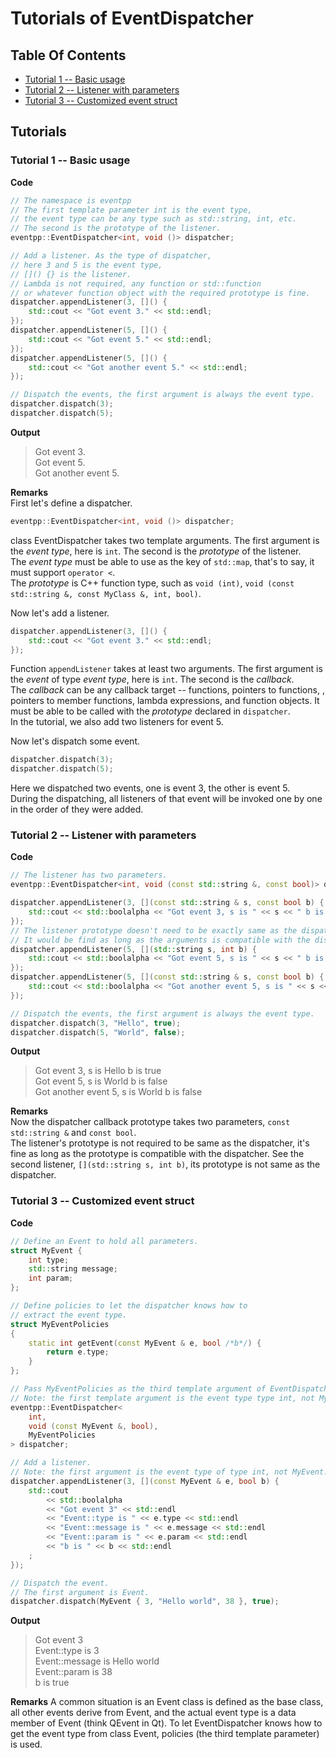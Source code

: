 # Tutorials of EventDispatcher

## Table Of Contents

- [Tutorial 1 -- Basic usage](#tutorial1)
- [Tutorial 2 -- Listener with parameters](#tutorial2)
- [Tutorial 3 -- Customized event struct](#tutorial3)

<a name="tutorials"></a>
## Tutorials

<a name="tutorial1"></a>
### Tutorial 1 -- Basic usage

**Code**  
```c++
// The namespace is eventpp
// The first template parameter int is the event type,
// the event type can be any type such as std::string, int, etc.
// The second is the prototype of the listener.
eventpp::EventDispatcher<int, void ()> dispatcher;

// Add a listener. As the type of dispatcher,
// here 3 and 5 is the event type,
// []() {} is the listener.
// Lambda is not required, any function or std::function
// or whatever function object with the required prototype is fine.
dispatcher.appendListener(3, []() {
	std::cout << "Got event 3." << std::endl;
});
dispatcher.appendListener(5, []() {
	std::cout << "Got event 5." << std::endl;
});
dispatcher.appendListener(5, []() {
	std::cout << "Got another event 5." << std::endl;
});

// Dispatch the events, the first argument is always the event type.
dispatcher.dispatch(3);
dispatcher.dispatch(5);
```

**Output**  
> Got event 3.  
> Got event 5.  
> Got another event 5.  

**Remarks**  
First let's define a dispatcher.
```c++
eventpp::EventDispatcher<int, void ()> dispatcher;
```
class EventDispatcher takes two template arguments. The first argument is the *event type*, here is `int`. The second is the *prototype* of the listener.  
The *event type* must be able to use as the key of `std::map`, that's to say, it must support `operator <`.  
The *prototype* is C++ function type, such as `void (int)`, `void (const std::string &, const MyClass &, int, bool)`.  

Now let's add a listener.  
```c++
dispatcher.appendListener(3, []() {
	std::cout << "Got event 3." << std::endl;
});
```
Function `appendListener` takes at least two arguments. The first argument is the *event* of type *event type*, here is `int`. The second is the *callback*.  
The *callback* can be any callback target -- functions, pointers to functions, , pointers to member functions, lambda expressions, and function objects. It must be able to be called with the *prototype* declared in `dispatcher`.  
In the tutorial, we also add two listeners for event 5.  

Now let's dispatch some event.
```c++
dispatcher.dispatch(3);
dispatcher.dispatch(5);
```
Here we dispatched two events, one is event 3, the other is event 5.  
During the dispatching, all listeners of that event will be invoked one by one in the order of they were added.

<a name="tutorial2"></a>
### Tutorial 2 -- Listener with parameters

**Code**  
```c++
// The listener has two parameters.
eventpp::EventDispatcher<int, void (const std::string &, const bool)> dispatcher;

dispatcher.appendListener(3, [](const std::string & s, const bool b) {
	std::cout << std::boolalpha << "Got event 3, s is " << s << " b is " << b << std::endl;
});
// The listener prototype doesn't need to be exactly same as the dispatcher.
// It would be find as long as the arguments is compatible with the dispatcher.
dispatcher.appendListener(5, [](std::string s, int b) {
	std::cout << std::boolalpha << "Got event 5, s is " << s << " b is " << b << std::endl;
});
dispatcher.appendListener(5, [](const std::string & s, const bool b) {
	std::cout << std::boolalpha << "Got another event 5, s is " << s << " b is " << b << std::endl;
});

// Dispatch the events, the first argument is always the event type.
dispatcher.dispatch(3, "Hello", true);
dispatcher.dispatch(5, "World", false);
```

**Output**  
> Got event 3, s is Hello b is true  
> Got event 5, s is World b is false  
> Got another event 5, s is World b is false  

**Remarks**  
Now the dispatcher callback prototype takes two parameters, `const std::string &` and `const bool`.  
The listener's prototype is not required to be same as the dispatcher, it's fine as long as the prototype is compatible with the dispatcher. See the second listener, `[](std::string s, int b)`, its prototype is not same as the dispatcher.

<a name="tutorial3"></a>
### Tutorial 3 -- Customized event struct

**Code**  
```c++
// Define an Event to hold all parameters.
struct MyEvent {
	int type;
	std::string message;
	int param;
};

// Define policies to let the dispatcher knows how to
// extract the event type.
struct MyEventPolicies
{
	static int getEvent(const MyEvent & e, bool /*b*/) {
		return e.type;
	}
};

// Pass MyEventPolicies as the third template argument of EventDispatcher.
// Note: the first template argument is the event type type int, not MyEvent.
eventpp::EventDispatcher<
	int,
	void (const MyEvent &, bool),
	MyEventPolicies
> dispatcher;

// Add a listener.
// Note: the first argument is the event type of type int, not MyEvent.
dispatcher.appendListener(3, [](const MyEvent & e, bool b) {
	std::cout
		<< std::boolalpha
		<< "Got event 3" << std::endl
		<< "Event::type is " << e.type << std::endl
		<< "Event::message is " << e.message << std::endl
		<< "Event::param is " << e.param << std::endl
		<< "b is " << b << std::endl
	;
});

// Dispatch the event.
// The first argument is Event.
dispatcher.dispatch(MyEvent { 3, "Hello world", 38 }, true);
```

**Output**  

> Got event 3  
> Event::type is 3  
> Event::message is Hello world  
> Event::param is 38  
> b is true  

**Remarks**
A common situation is an Event class is defined as the base class, all other events derive from Event, and the actual event type is a data member of Event (think QEvent in Qt). To let EventDispatcher knows how to get the event type from class Event, policies (the third template parameter) is used.  

